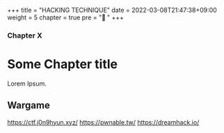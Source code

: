+++
title = "HACKING TECHNIQUE"
date = 2022-03-08T21:47:38+09:00
weight = 5
chapter = true
pre = "<b>👻  </b>"
+++

### Chapter X

# Some Chapter title

Lorem Ipsum.



## Wargame
https://ctf.j0n9hyun.xyz/
https://pwnable.tw/
https://dreamhack.io/

